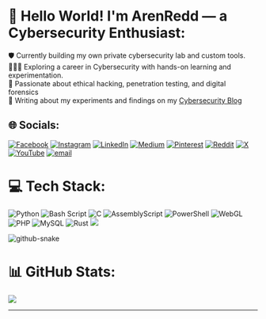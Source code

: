 # 👋 Hello World! I'm ArenRedd — a Cybersecurity Enthusiast:
🛡️ Currently building my own private cybersecurity lab and custom tools.<br>👨🏼‍🎓 Exploring a career in Cybersecurity with hands-on learning and experimentation.<br>🧠 Passionate about ethical hacking, penetration testing, and digital forensics <br>📝 Writing about my experiments and findings on my [Cybersecurity Blog](https://arenredd.github.io)  

## 🌐 Socials:
[![Facebook](https://img.shields.io/badge/Facebook-%231877F2.svg?logo=Facebook&logoColor=white)](https://facebook.com/arenredd) [![Instagram](https://img.shields.io/badge/Instagram-%23E4405F.svg?logo=Instagram&logoColor=white)](https://instagram.com/arenredd) [![LinkedIn](https://img.shields.io/badge/LinkedIn-%230077B5.svg?logo=linkedin&logoColor=white)](www.linkedin.com/in/anandram-mohan) [![Medium](https://img.shields.io/badge/Medium-12100E?logo=medium&logoColor=white)](https://medium.com/@arenredd) [![Pinterest](https://img.shields.io/badge/Pinterest-%23E60023.svg?logo=Pinterest&logoColor=white)](https://pinterest.com/arenredd) [![Reddit](https://img.shields.io/badge/Reddit-%23FF4500.svg?logo=Reddit&logoColor=white)](https://reddit.com/user/arenredd) [![X](https://img.shields.io/badge/X-black.svg?logo=X&logoColor=white)](https://x.com/arenredd) [![YouTube](https://img.shields.io/badge/YouTube-%23FF0000.svg?logo=YouTube&logoColor=white)](https://youtube.com/@arenredd) [![email](https://img.shields.io/badge/Email-D14836?logo=gmail&logoColor=white)](mailto:arenredd@gmail.com) 

# 💻 Tech Stack:
![Python](https://img.shields.io/badge/python-3670A0?style=for-the-badge&logo=python&logoColor=ffdd54) ![Bash Script](https://img.shields.io/badge/bash_script-%23121011.svg?style=for-the-badge&logo=gnu-bash&logoColor=white) ![C](https://img.shields.io/badge/c-%2300599C.svg?style=for-the-badge&logo=c&logoColor=white) ![AssemblyScript](https://img.shields.io/badge/assembly%20script-%23000000.svg?style=for-the-badge&logo=assemblyscript&logoColor=white) ![PowerShell](https://img.shields.io/badge/PowerShell-%235391FE.svg?style=for-the-badge&logo=powershell&logoColor=white) ![WebGL](https://img.shields.io/badge/WebGL-990000?logo=webgl&logoColor=white&style=for-the-badge) ![PHP](https://img.shields.io/badge/php-%23777BB4.svg?style=for-the-badge&logo=php&logoColor=white) ![MySQL](https://img.shields.io/badge/mysql-4479A1.svg?style=for-the-badge&logo=mysql&logoColor=white) ![Rust](https://img.shields.io/badge/rust-%23000000.svg?style=for-the-badge&logo=rust&logoColor=white)
[![](https://visitcount.itsvg.in/api?id=arenredd&icon=0&color=0)](https://visitcount.itsvg.in)
<!-- Proudly created with GPRM ( https://gprm.itsvg.in ) -->
<picture>
  <source media="(prefers-color-scheme: dark)" srcset="https://raw.githubusercontent.com/tobiasmeyhoefer/tobiasmeyhoefer/output/github-snake-dark.svg" />
  <source media="(prefers-color-scheme: light)" srcset="https://raw.githubusercontent.com/tobiasmeyhoefer/tobiasmeyhoefer/output/github-snake.svg" />
  <img alt="github-snake" src="https://raw.githubusercontent.com/tobiasmeyhoefer/tobiasmeyhoefer/output/github-snake.svg" />
</picture>

# 📊 GitHub Stats:
![](https://github-readme-stats.vercel.app/api/top-langs/?username=arenredd&theme=dark&hide_border=false&include_all_commits=true&count_private=true&layout=compact)

---
